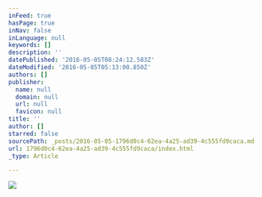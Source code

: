 ```yaml
---
inFeed: true
hasPage: true
inNav: false
inLanguage: null
keywords: []
description: ''
datePublished: '2016-05-05T08:24:12.583Z'
dateModified: '2016-05-05T05:13:00.850Z'
authors: []
publisher:
  name: null
  domain: null
  url: null
  favicon: null
title: ''
author: []
starred: false
sourcePath: _posts/2016-05-05-1796d0c4-62ea-4a25-ad39-4c555fd9caca.md
url: 1796d0c4-62ea-4a25-ad39-4c555fd9caca/index.html
_type: Article

---
```

![](https://the-grid-user-content.s3-us-west-2.amazonaws.com/fbb0ee22-3adb-4f9f-8328-6aee7ab99549.jpg)